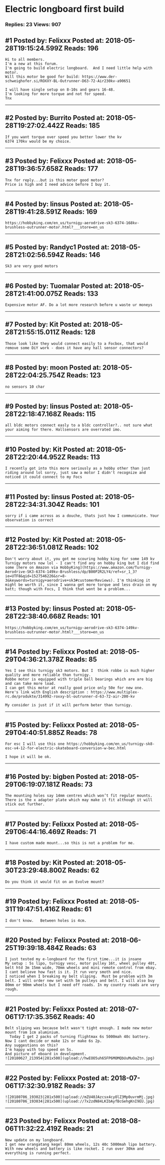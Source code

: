 # Electric longboard first build

### Replies: 23 Views: 907

## \#1 Posted by: Felixxx Posted at: 2018-05-28T19:15:24.599Z Reads: 196

```
Hi to all members. 
I'm a new at this forum. 
I'm going to build electric longboard.  And I need little help with motor.
Will this motor be good for build: https://www.der-schweighofer.si/ROXXY-BL-Outrunner-D63-72-Air230kv-a90651

I will have single setup on 8-10s and gears 16-48.
I'm looking for more torque and not for speed. 
Tnx
```

---
## \#2 Posted by: Burrito Posted at: 2018-05-28T19:27:02.442Z Reads: 185

```
If you want torque over speed you better lower the kv
6374 170kv would be my choice.
```

---
## \#3 Posted by: Felixxx Posted at: 2018-05-28T19:36:57.658Z Reads: 177

```
Tnx for reply...but is this motor good motor? 
Price is high and I need advice before I buy it.
```

---
## \#4 Posted by: linsus Posted at: 2018-05-28T19:41:28.591Z Reads: 169

```
https://hobbyking.com/en_us/turnigy-aerodrive-sk3-6374-168kv-brushless-outrunner-motor.html?___store=en_us
```

---
## \#5 Posted by: Randyc1 Posted at: 2018-05-28T21:02:56.594Z Reads: 146

```
Sk3 are very good motors
```

---
## \#6 Posted by: Tuomalar Posted at: 2018-05-28T21:41:00.075Z Reads: 133

```
Expensive motor AF. Do a lot more research before u waste ur moneys
```

---
## \#7 Posted by: Kit Posted at: 2018-05-28T21:55:15.011Z Reads: 128

```
Those look like they would connect easily to a Focbox, that would remove some DiY work - does it have any hall sensor connectors?
```

---
## \#8 Posted by: moon Posted at: 2018-05-28T22:04:25.754Z Reads: 123

```
no sensors 10 char
```

---
## \#9 Posted by: linsus Posted at: 2018-05-28T22:18:47.168Z Reads: 115

```
all bldc motors connect easly to a bldc controller?.. not sure what your aiming for there. Hallsensors are overrated imo.
```

---
## \#10 Posted by: Kit Posted at: 2018-05-28T22:20:44.952Z Reads: 113

```
I recently got into this more seriously as a hobby other than just riding around lol sorry, just saw a motor I didn't recognize and noticed it could connect to my Focs
```

---
## \#11 Posted by: linsus Posted at: 2018-05-28T22:34:31.304Z Reads: 101

```
sorry if i came across as a douche, thats just how I communicate. Your observation is correct
```

---
## \#12 Posted by: Kit Posted at: 2018-05-28T22:36:51.081Z Reads: 102

```
Don't worry about it, you got me scouring hobby king for some 149 kv Turnigy motors now lol - I can't find any on hobby king but I did find some [here on Amazon via HobbyKing](https://www.amazon.com/Turnigy-Aerodrive-SK3-6374-149kv-Brushless/dp/B00P2R2LY4/ref=sr_1_3?ie=UTF8&qid=1527546226&sr=8-3&keywords=turnigy+aerodrive+sk3#customerReviews). I'm thinking it might be worth it, since I wanna get more torque and less drain on my batt; though with Focs, I think that wont be a problem...
```

---
## \#13 Posted by: linsus Posted at: 2018-05-28T22:38:40.668Z Reads: 101

```
https://hobbyking.com/en_us/turnigy-aerodrive-sk3-6374-149kv-brushless-outrunner-motor.html?___store=en_us
```

---
## \#14 Posted by: Felixxx Posted at: 2018-05-29T04:36:21.378Z Reads: 85

```
Yes I see this turnigy sk3 motors. But I  think robbe is much higher quality and more reliable than turnigy. 
Robbe motor is equipped with triple ball bearings which are are big and can take more load.
I can get this motor at really good price only 50e for new one. 
Here's link with English description : https://www.multiplex-rc.de/produkte/314992-roxxy-bl-outrunner-d-63-72-air-200-kv

My consider is just if it will perform beter than turnigy.
```

---
## \#15 Posted by: Felixxx Posted at: 2018-05-29T04:40:51.885Z Reads: 78

```
For esc I will use this one https://hobbyking.com/en_us/turnigy-sk8-esc-v4-12-for-electric-skateboard-conversion-w-bec.html

I hope it will be ok.
```

---
## \#16 Posted by: bigben Posted at: 2018-05-29T06:19:07.181Z Reads: 73

```
The mounting holes say 14mm centres which won’t fit regular mounts. There is the x adapter plate which may make it fit although it will stick out further.
```

---
## \#17 Posted by: Felixxx Posted at: 2018-05-29T06:44:16.469Z Reads: 71

```
I have custom made mount...so this is not a problem for me.
```

---
## \#18 Posted by: Kit Posted at: 2018-05-30T23:29:48.800Z Reads: 62

```
Do you think it would fit on an Evolve mount?
```

---
## \#19 Posted by: Felixxx Posted at: 2018-05-31T19:47:51.416Z Reads: 61

```
I don't know.   Between holes is 4cm.
```

---
## \#20 Posted by: Felixxx Posted at: 2018-06-25T19:39:18.484Z Reads: 63

```
I just tested my e-longboard for the first time...it is insane 
My setup : 5s lipo, turnigy vesc, motor pulley 16t, wheel pulley 48t, belt htd 3m 15mm wide, 70mm wheels and mini remote control from ebay.
I cant believe how fast is it. It run very smoth and nice. 
I noticed when I breaking my belt sliping.  Must be problem with 3m belt. I will order new set with 5m pulleys and belt. I will also buy 80mm or 90mm wheels but I need off roads. In my country roads are very rough.
```

---
## \#21 Posted by: Felixxx Posted at: 2018-07-06T17:17:35.356Z Reads: 40

```
Belt sliping was because belt wasn't tight enough. I made new motor mount from 1cm aluminium. 
  Today I get 2 packs of turning flightmax 6s 5000mah 40c battery.
Now I cant decide or make 12s or make 6s 2p.
Any suggestions on this?
I'm happy with top speed on 5s. 
And picture of eboard in development.
![20180627_213954|281x500](upload://hwEOO5uh65FP6MOMQbUuMuOaZtn.jpg)
```

---
## \#22 Posted by: Felixxx Posted at: 2018-07-06T17:32:30.918Z Reads: 37

```
![20180706_193023|281x500](upload://mZU40JAzcsx4cyOlZ3Mp0uvrmMj.jpg)
![20180706_193034|281x500](upload://7x2zdN84LKIbAyfBcGehgKnI9EU.jpg)
```

---
## \#23 Posted by: Felixxx Posted at: 2018-08-06T11:32:22.419Z Reads: 21

```
New update on my longboard. 
I get new orangatang kegel 80mm wheels, 12s 40c 5000mah lipo battery. 
With new wheels and battery is like rocket. I run over 30km and everything is running perfect.
```

---
